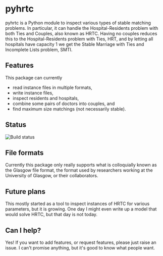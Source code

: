 # pyhrtc
pyhrtc is a Python module to inspect various types of stable matching problems. In particular, it can handle the Hospital-Residents problem with both Ties and Couples, also known as HRTC. Having no couples reduces this to the Hospital-Residents problem with Ties, HRT, and by letting all hospitals have capacity 1 we get the Stable Marriage with Ties and Incomplete Lists problem, SMTI.

## Features

This package can currently
* read instance files in multiple formats,
* write instance files,
* inspect residents and hospitals,
* combine some pairs of doctors into couples, and
* find maximum size matchings (not necessarily stable).

## Status
![Build status](https://travis-ci.org/IP-MATCH/pyhrtc.svg?branch=master)

## File formats

Currently this package only really supports what is colloquially known as the Glasgow file format, the format used by researchers working at the University of Glasgow, or their collaborators.

## Future plans

This mostly started as a tool to inspect instances of HRTC for various parameters, but it is growing. One day I might even write up a model that would solve HRTC, but that day is not today.

## Can I help?

Yes! If you want to add features, or request features, please just raise an issue. I can't promise anything, but it's good to know what people want.


